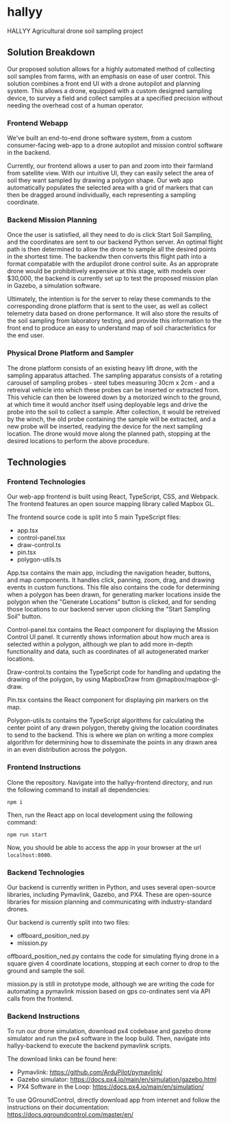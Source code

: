 # hallyy
HALLYY Agricultural drone soil sampling project 

## Solution Breakdown
Our proposed solution allows for a highly automated method of collecting soil samples from farms, with an emphasis on ease of user control. This solution combines a front end UI with a drone autopilot and planning system. This allows a drone, equipped with a custom designed sampling device, to survey a field and collect samples at a specified precision without needing the overhead cost of a human operator.

### Frontend Webapp

We’ve built an end-to-end drone software system, from a custom consumer-facing web-app to a drone autopilot and mission control software in the backend. 

Currently, our frontend allows a user to pan and zoom into their farmland from satellite view. With our intuitive UI, they can easily select the area of soil they want sampled by drawing a polygon shape. Our web app automatically populates the selected area with a grid of markers that can then be dragged around individually, each representing a sampling coordinate. 

### Backend Mission Planning

Once the user is satisfied, all they need to do is click Start Soil Sampling, and the coordinates are sent to our backend Python server. An optimal flight path is then determined to allow the drone to sample all the desired points in the shortest time. The backendw then converts this flight path into a format compatable with the ardupilot drone control suite. As an approprate drone would be prohibitively expensive at this stage, with models over $30,000, the backend is currently set up to test the proposed mission plan in Gazebo, a simulation software.

Ultimately, the intention is for the server to relay these commands to the corresponding drone platform that is sent to the user, as well as collect telemetry data based on drone performance. It will also store the results of the soil sampling from laboratory testing, and provide this information to the front end to produce an easy to understand map of soil characteristics for the end user.

### Physical Drone Platform and Sampler

The drone platform consists of an existing heavy lift drone, with the sampling apparatus attached. The sampling apparatus consists of a rotating carousel of sampling probes - steel tubes measuring 30cm x 2cm - and a retreival vehicle into which these probes can be inserted or extracted from. This vehicle can then be lowered down by a motorized winch to the ground, at which time it would anchor itself using deployable legs and drive the probe into the soil to collect a sample. After collection, it would be retreived by the winch, the old probe containing the sample will be extracted, and a new probe will be inserted, readying the device for the next sampling location. The drone would move along the planned path, stopping at the desired locations to perform the above procedure.

## Technologies

### Frontend Technologies
Our web-app frontend is built using React, TypeScript, CSS, and Webpack. The frontend features an open source mapping library called Mapbox GL. 

The frontend source code is split into 5 main TypeScript files: 

- app.tsx
- control-panel.tsx
- draw-control.ts
- pin.tsx
- polygon-utils.ts

App.tsx contains the main app, including the navigation header, buttons, and map components. It handles click, panning, zoom, drag, and drawing events in custom functions. This file also contains the code for determining when a polygon has been drawn, for generating marker locations inside the polygon when the "Generate Locations" button is clicked, and for sending those locations to our backend server upon clicking the "Start Sampling Soil" button.

Control-panel.tsx contains the React component for displaying the Mission Control UI panel. It currently shows information about how much area is selected within a polygon, although we plan to add more in-depth functionality and data, such as coordinates of all autogenerated marker locations.

Draw-control.ts contains the TypeScript code for handling and updating the drawing of the polygon, by using MapboxDraw from @mapbox/mapbox-gl-draw.

Pin.tsx contains the React component for displaying pin markers on the map.

Polygon-utils.ts contains the TypeScript algorithms for calculating the center point of any drawn polygon, thereby giving the location coordinates to send to the backend. This is where we plan on writing a more complex algorithm for determining how to disseminate the points in any drawn area in an even distribution across the polygon. 

### Frontend Instructions

Clone the repository. Navigate into the hallyy-frontend directory, and run the following command to install all dependencies:

```
npm i
```

Then, run the React app on local development using the following command:

```
npm run start
```

Now, you should be able to access the app in your browser at the url `localhost:8080`.

### Backend Technologies
Our backend is currently written in Python, and uses several open-source libraries, including Pymavlink, Gazebo, and PX4. These are open-source libraries for mission planning and communicating with industry-standard drones. 

Our backend is currently split into two files: 

- offboard_position_ned.py
- mission.py

offboard_position_ned.py contains the code for simulating flying drone in a square given 4 coordinate locations, stopping at each corner to drop to the ground and sample the soil.

mission.py is still in prototype mode, although we are writing the code for automating a pymavlink mission based on gps co-ordinates sent via API calls from the frontend.

### Backend Instructions
To run our drone simulation, download px4 codebase and gazebo drone simulator and run the px4 software in the loop build.
Then, navigate into hallyy-backend to execute the backend pymavlink scripts.

The download links can be found here:

- Pymavlink: https://github.com/ArduPilot/pymavlink/
- Gazebo simulator: https://docs.px4.io/main/en/simulation/gazebo.html
- PX4 Software in the Loop: https://docs.px4.io/main/en/simulation/

To use QGroundControl, directly download app from internet and follow the instructions on their documentation: https://docs.qgroundcontrol.com/master/en/
